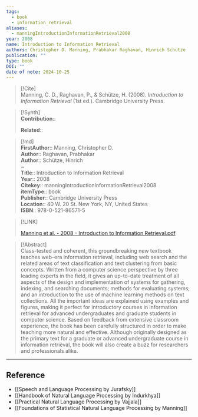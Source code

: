 ```yaml
---
tags:
  - book
  - information_retrieval
aliases:
  - manningIntroductionInformationRetrieval2008
year: 2008
name: Introduction to Information Retrieval
authors: Christopher D. Manning, Prabhakar Raghavan, Hinrich Schütze
publication: ""
type: book
DOI: ""
date of note: 2024-10-25
---
```


> [!Cite]  
> Manning, C. D., Raghavan, P., & Schütze, H. (2008). _Introduction to Information Retrieval_ (1st ed.). Cambridge University Press.

>[!Synth]  
>**Contribution**::  
>  
>**Related**::   
>  
  
>[!md]  
> **FirstAuthor**:: Manning, Christopher D.  
> **Author**:: Raghavan, Prabhakar  
> **Author**:: Schütze, Hinrich  
~  
> **Title**:: Introduction to Information Retrieval  
> **Year**:: 2008  
> **Citekey**:: manningIntroductionInformationRetrieval2008  
> **itemType**:: book  
> **Publisher**:: Cambridge University Press  
> **Location**:: 40 W. 20 St. New York, NY, United States  
> **ISBN**:: 978-0-521-86571-5  

> [!LINK]  
> 
> [Manning et al. - 2008 - Introduction to Information Retrieval.pdf](file:///home/lukexie/Documents/Papers/storage/PGQ7I9KV/Manning%20et%20al.%20-%202008%20-%20Introduction%20to%20Information%20Retrieval.pdf) 
>  

> [!Abstract]  
> Class-tested and coherent, this groundbreaking new textbook teaches web-era information retrieval, including web search and the related areas of text classification and text clustering from basic concepts. Written from a computer science perspective by three leading experts in the field, it gives an up-to-date treatment of all aspects of the design and implementation of systems for gathering, indexing, and searching documents; methods for evaluating systems; and an introduction to the use of machine learning methods on text collections. All the important ideas are explained using examples and figures, making it perfect for introductory courses in information retrieval for advanced undergraduates and graduate students in computer science. Based on feedback from extensive classroom experience, the book has been carefully structured in order to make teaching more natural and effective. Although originally designed as the primary text for a graduate or advanced undergraduate course in information retrieval, the book will also create a buzz for researchers and professionals alike.  

-----
## Reference


- [[Speech and Language Processing by Jurafsky]]
- [[Handbook of Natural Language Processing by Indurkhya]]
- [[Practical Natural Language Processing by Vajjala]]
- [[Foundations of Statistical Natural Language Processing by Manning]]